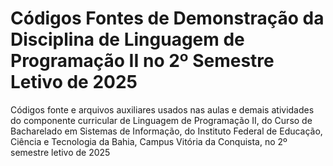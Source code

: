 # Códigos Fontes de Demonstração da Disciplina de Linguagem de Programação II no 2º Semestre Letivo de 2025
Códigos fonte e arquivos auxiliares usados nas aulas e demais atividades do componente curricular de Linguagem de Programação II, do Curso de Bacharelado em Sistemas de Informação, do Instituto Federal de Educação, Ciência e Tecnologia da Bahia, Campus Vitória da Conquista, no 2º semestre letivo de 2025
